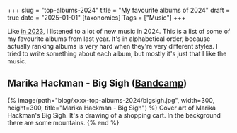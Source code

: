 +++
slug = "top-albums-2024"
title = "My favourite albums of 2024"
draft = true
date = "2025-01-01"
[taxonomies]
Tags = ["Music"]
+++

Like [in 2023](@/blog/0003-top-albums-2023/index.md), I listened to a lot of new music in 2024.
This is a list of some of my favourite albums from last year.
It's in alphabetical order, because actually ranking albums is very hard when they're very different styles.
I tried to write something about each album, but mostly it's just that I like the music.

<!-- more -->

## Marika Hackman - Big Sigh ([Bandcamp]())

{% image(path="blog/xxxx-top-albums-2024/bigsigh.jpg", width=300, height=300, title="Marika Hackman - Big Sigh") %}
Cover art of Marika Hackman's Big Sigh.
It's a drawing of a shopping cart.
In the background there are some mountains.
{% end %}
